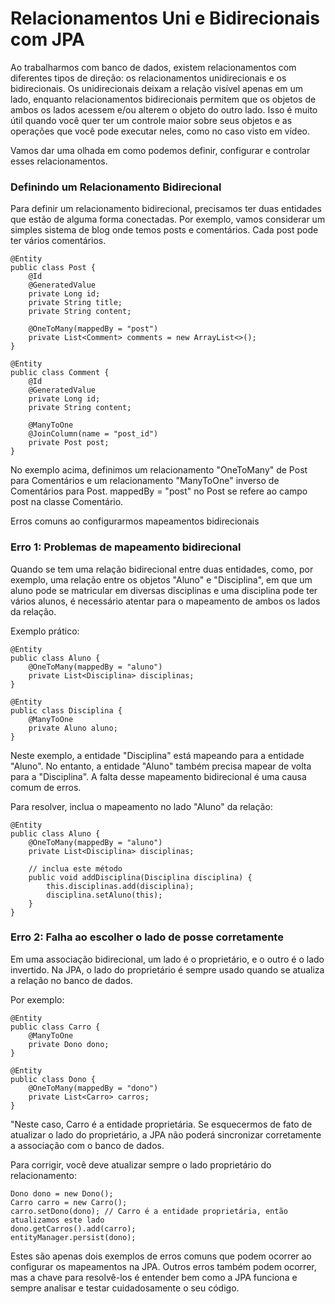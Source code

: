 # Relacionamentos Uni e Bidirecionais com JPA

Ao trabalharmos com banco de dados, existem relacionamentos com diferentes tipos de direção: os relacionamentos unidirecionais e os bidirecionais. Os unidirecionais deixam a relação visível apenas em um lado, enquanto relacionamentos bidirecionais permitem que os objetos de ambos os lados acessem e/ou alterem o objeto do outro lado. Isso é muito útil quando você quer ter um controle maior sobre seus objetos e as operações que você pode executar neles, como no caso visto em vídeo.

Vamos dar uma olhada em como podemos definir, configurar e controlar esses relacionamentos.

### Definindo um Relacionamento Bidirecional
Para definir um relacionamento bidirecional, precisamos ter duas entidades que estão de alguma forma conectadas. Por exemplo, vamos considerar um simples sistema de blog onde temos posts e comentários. Cada post pode ter vários comentários.
```
@Entity
public class Post {
    @Id
    @GeneratedValue
    private Long id;
    private String title;
    private String content;

    @OneToMany(mappedBy = "post")
    private List<Comment> comments = new ArrayList<>();
}

@Entity
public class Comment {
    @Id
    @GeneratedValue
    private Long id;
    private String content;

    @ManyToOne
    @JoinColumn(name = "post_id")
    private Post post;
}
```

No exemplo acima, definimos um relacionamento "OneToMany" de Post para Comentários e um relacionamento "ManyToOne" inverso de Comentários para Post. mappedBy = "post" no Post se refere ao campo post na classe Comentário.

Erros comuns ao configurarmos mapeamentos bidirecionais

### Erro 1: Problemas de mapeamento bidirecional
Quando se tem uma relação bidirecional entre duas entidades, como, por exemplo, uma relação entre os objetos "Aluno" e "Disciplina", em que um aluno pode se matricular em diversas disciplinas e uma disciplina pode ter vários alunos, é necessário atentar para o mapeamento de ambos os lados da relação.

Exemplo prático:
```
@Entity
public class Aluno {
    @OneToMany(mappedBy = "aluno")
    private List<Disciplina> disciplinas;
}

@Entity
public class Disciplina {
    @ManyToOne
    private Aluno aluno;
}
```
Neste exemplo, a entidade "Disciplina" está mapeando para a entidade "Aluno". No entanto, a entidade "Aluno" também precisa mapear de volta para a "Disciplina". A falta desse mapeamento bidirecional é uma causa comum de erros.

Para resolver, inclua o mapeamento no lado "Aluno" da relação:
```
@Entity
public class Aluno {
    @OneToMany(mappedBy = "aluno")
    private List<Disciplina> disciplinas;
    
    // inclua este método
    public void addDisciplina(Disciplina disciplina) {
        this.disciplinas.add(disciplina);
        disciplina.setAluno(this);
    }
}
```
### Erro 2: Falha ao escolher o lado de posse corretamente
Em uma associação bidirecional, um lado é o proprietário, e o outro é o lado invertido. Na JPA, o lado do proprietário é sempre usado quando se atualiza a relação no banco de dados.

Por exemplo:
```
@Entity
public class Carro {
    @ManyToOne
    private Dono dono;
}

@Entity
public class Dono {
    @OneToMany(mappedBy = "dono")
    private List<Carro> carros;
}
```
"Neste caso, Carro é a entidade proprietária. Se esquecermos de fato de atualizar o lado do proprietário, a JPA não poderá sincronizar corretamente a associação com o banco de dados.

Para corrigir, você deve atualizar sempre o lado proprietário do relacionamento:
```
Dono dono = new Dono();
Carro carro = new Carro();
carro.setDono(dono); // Carro é a entidade proprietária, então atualizamos este lado
dono.getCarros().add(carro);
entityManager.persist(dono);
```
Estes são apenas dois exemplos de erros comuns que podem ocorrer ao configurar os mapeamentos na JPA. Outros erros também podem ocorrer, mas a chave para resolvê-los é entender bem como a JPA funciona e sempre analisar e testar cuidadosamente o seu código.
